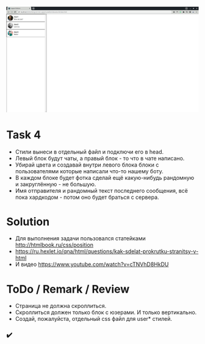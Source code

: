 ![4](https://github.com/makhnanov/telegram-bot-support-platform/blob/main/lessons/4/img.png)

# Task 4
- Стили вынеси в отдельный файл и подключи его в head.
- Левый блок будут чаты, а правый блок - то что в чате написано.
- Убирай цвета и создавай внутри левого блока блоки с пользователями которые написали что-то нашему боту.
- В каждом блоке будет фотка сделай ещё какую-нибудь рандомную и закруглённую - не большую.
- Имя отправителя и рандомный текст последнего сообщения, всё пока хардкодом - потом оно будет браться с сервера.

# Solution
- Для выполнения задачи пользовался статейками http://htmlbook.ru/css/position 
- https://ru.hexlet.io/qna/html/questions/kak-sdelat-prokrutku-stranitsy-v-html
- И видео https://www.youtube.com/watch?v=cTNVhD8HkDU

# ToDo / Remark / Review
- Страница не должна скроллиться.
- Скроллиться должен только блок с юзерами. И только вертикально.
- Создай, пожалуйста, отдельный css файл для user* стилей.

### :heavy_check_mark:
